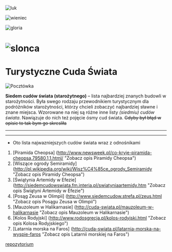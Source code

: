 

![luk](http://grzanka.pl/wp-content/uploads/2012/08/luk_okolohoryzontalny.jpg)

![wieniec](http://www.allthesky.com/atmosphere/big/moonaureole02mar07-b.jpg)

![gloria](http://static.twojapogoda.pl/2011/05/108643_Image2-900x506.png)





![slonca](http://i.wp.pl/a/f/jpeg/30443/slonce_poboczne_wiki.jpeg)
=================
# Turystyczne Cuda Świata

![Pocztówka](http://www.digitaltraduc.com/ARTICULOS_INTERES/Maravillas_mundo/01A.jpg "7 Cudów Swiata")

**Siedem cudów świata (starożytnego)** – lista najbardziej znanych budowli w starożytności. Była swego rodzaju przewodnikiem turystycznym dla podróżników starożytności, którzy chcieli zobaczyć najbardziej sławne i znane miejsca.
Wzorowane na niej są różne inne listy *(siedmiu) cudów świata*. Nawiązuje do nich też pojęcie ósmy cud świata. ~~Gdyby był błąd w opisie to tak bym go skresliła~~

-------------

-------------

- Oto lista najwazniejszych cudów świata wraz z odnośnikami

1. [Piramida Cheopsa] (http://www.newsweek.pl/co-kryje-piramida-cheopsa,79580,1,1.html/ "Zobacz opis Piramidy Cheopsa")
2. [Wiszące ogrody Semiramidy] (http://pl.wikipedia.org/wiki/Wisz%C4%85ce_ogrody_Semiramidy "Zobacz opis Piramidy Cheopsa")
3. [Świątynia Artemidy w Efezie] (http://siedemcudowswiata.fm.interia.pl/swiatyniaartemidy.htm "Zobacz opis Świątyni Artemidy w Efezie")
4. [Posąg Zeusa w Olimpii] (http://www.siedemcudow.strefa.pl/zeus.html "Zobacz opis Posągu Zeusa w Olimpii")
5. [Mauzoleum w Halikarnasie] (http://cuda-swiata.pl/mauzoleum-w-halikarnasie "Zobacz opis Mauzoleum w Halikarnasie")
6. [Kolos Rodyjski] (http://www.rodosgrecja.pl/kolos-rodyjski.html "Zobacz opis Kolosa Rodyjskiego")
7. [Latarnia morska na Faros] (http://cuda-swiata.pl/latarnia-morska-na-wyspie-faros "Zobacz opis Latarnii morskiej na Faros")


[repozytorium]( http://monduls.github.io/technologie)

